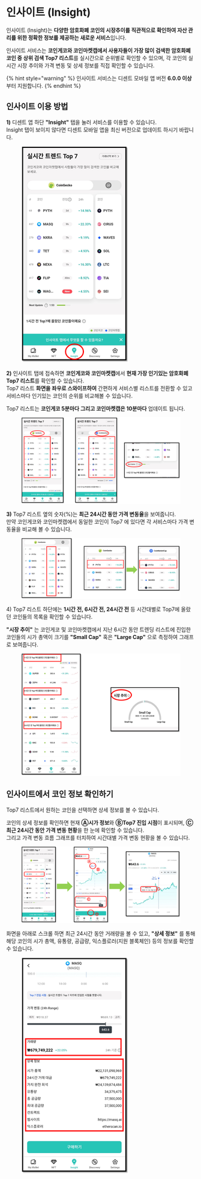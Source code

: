 # 인사이트 (Insight)

인사이트 (Insight)는 **다양한 암호화폐 코인의 시장추이를 직관적으로 확인하여 자산 관리를 위한 정확한 정보를 제공하는 새로운 서비스**입니다.

인사이트 서비스는 **코인게코와 코인마켓캡에서 사용자들이 가장 많이 검색한 암호화폐 코인 중 상위 검색 Top7 리스트**를 실시간으로 순위별로 확인할 수 있으며, 각 코인의 실시간 시장 추이와 가격 변동 및 상세 정보를 직접 확인할  수 있습니다.

{% hint style="warning" %}
인사이트 서비스는 디센트 모바일 앱 버전 **6.0.0 이상**부터 지원합니다.
{% endhint %}

## 인사이트 이용 방법

**1)** 디센트 앱 하단 **"Insight"** 탭을 눌러 서비스를 이용할 수 있습니다.\
Insight 탭이 보이지 않다면 디센트 모바일 앱을 최신 버전으로 업데이트 하시기 바랍니다.

<div align="left">

<figure><img src="../.gitbook/assets/insight-01.png" alt="" width="287"><figcaption></figcaption></figure>

</div>

**2)** 인사이트 탭에 접속하면 **코인게코와 코인마켓캡**에서 **현재 가장 인기있는 암호화폐 Top7 리스트**를 확인할 수 있습니다.\
Top7 리스트 **화면을 좌우로 스와이프하여** 간편하게 서비스별 리스트를 전환할 수 있고 서비스마다 인기있는 코인의 순위를 비교해볼 수 있습니다.

Top7 리스트는 **코인게코 5분마다 그리고 코인마켓캡은 10분마다** 업데이트 됩니다.

<figure><img src="../.gitbook/assets/insight-02.png" alt=""><figcaption></figcaption></figure>

**3)** Top7 리스트 옆의 숫자(%)는 **최근 24시간 동안 가격 변동율**을 보여줍니다.\
만약 코인게코와 코인마켓캡에서 동일한 코인이 Top7 에 있다면 각 서비스마다 가격 변동율을 비교해 볼 수 있습니다.

<figure><img src="../.gitbook/assets/insight-03.png" alt=""><figcaption></figcaption></figure>

4\) Top7 리스트 하단에는 **1시간 전, 6시간 전, 24시간 전** 등 시간대별로 Top7에 올랐던 코인들의 목록을 확인할 수 있습니다.

**"시장 추이"** 는 코인게코 및 코인마켓캡에서 지난 6시간 동안 트렌딩 리스트에 진입한 코인들의 시가 총액이 크기를 **"Small Cap"** 혹은 **"Large Cap"** 으로 측정하여 그래프로 보여줍니다.

<figure><img src="../.gitbook/assets/insight-04.png" alt=""><figcaption></figcaption></figure>



## 인사이트에서 코인 정보 확인하기

Top7 리스트에서 원하는 코인을 선택하면 상세 정보를 볼 수 있습니다.

코인의 상세 정보를 확인하면 현재 **Ⓐ시가 정보**와 **ⒷTop7 진입 시점**이 표시되며, **Ⓒ최근 24시간 동안 가격 변동 현황**을 한 눈에 확인할 수 있습니다.\
그리고 가격 변동 흐름 그래프를 터치하여 시간대별 가격 변동 현황을 볼 수 있습니다.

<figure><img src="../.gitbook/assets/insight-05.png" alt=""><figcaption></figcaption></figure>

화면을 아래로 스크롤 하면 최근 24시간 동안 거래량을 볼 수 있고, **"상세 정보"** 를 통해 해당 코인의 시가 총액, 유통량, 공급량, 익스플로러(지원 블록체인) 등의 정보를 확인할 수 있습니다.

<div align="left">

<figure><img src="../.gitbook/assets/insight-06.png" alt="" width="287"><figcaption></figcaption></figure>

</div>

